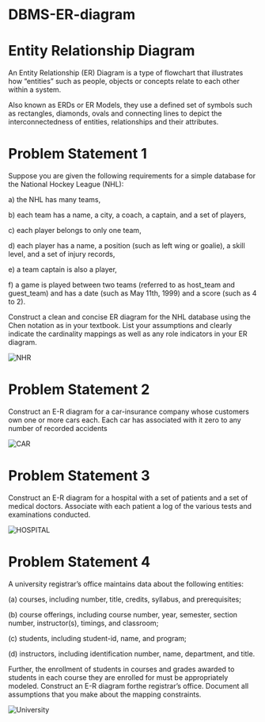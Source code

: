 # DBMS-ER-diagram
# Entity Relationship Diagram
An Entity Relationship (ER) Diagram is a type of flowchart that illustrates how “entities” such as people, objects or concepts relate to each other within a system.

Also known as ERDs or ER Models, they use a defined set of symbols such as rectangles, diamonds, ovals and connecting lines to depict the interconnectedness of entities, relationships and their attributes.

# Problem Statement 1
Suppose you are given the following requirements for a simple database for the National Hockey League (NHL):

a) the NHL has many teams,

b) each team has a name, a city, a coach, a captain, and a set of players,

c) each player belongs to only one team,

d) each player has a name, a position (such as left wing or goalie), a skill level, and a set of injury records,

e) a team captain is also a player,

f) a game is played between two teams (referred to as host_team and guest_team) and has a date (such as May 11th, 1999) and a score (such as 4 to 2).

Construct a clean and concise ER diagram for the NHL database using the Chen notation as in your textbook. List your assumptions and clearly indicate the cardinality mappings as well as any role indicators in your ER diagram.

![NHR](https://github.com/yam456/DBMS-ER-diagram/assets/135616309/b9c4acaf-df2c-480a-b7bb-3d01690a2966)

# Problem Statement 2

Construct an E-R diagram for a car-insurance company whose customers own one or more cars each. Each car has associated with it zero to any number of recorded accidents

![CAR](https://github.com/yam456/DBMS-ER-diagram/assets/135616309/f040b682-aac0-4f48-a81a-10cae7a69fa8)

# Problem Statement 3

Construct an E-R diagram for a hospital with a set of patients and a set of medical doctors. Associate with each patient a log of the various tests and examinations conducted.

![HOSPITAL](https://github.com/yam456/DBMS-ER-diagram/assets/135616309/24e850e0-648c-4cc3-9aca-451d3082a98b)

# Problem Statement 4

A university registrar’s office maintains data about the following entities: 

(a) courses, including number, title, credits, syllabus, and prerequisites;

(b) course offerings, including course number, year, semester, section number, instructor(s), timings, and classroom;

(c) students, including student-id, name, and program;

(d) instructors, including identification number, name, department, and title.

Further, the enrollment of students in courses and grades awarded to students in each course they are enrolled for must be appropriately modeled. Construct an E-R diagram forthe registrar’s office. Document all assumptions that you make about the mapping constraints.

![University](https://github.com/yam456/DBMS-ER-diagram/assets/135616309/85a73632-d522-4766-98f0-244dc57408a9)

